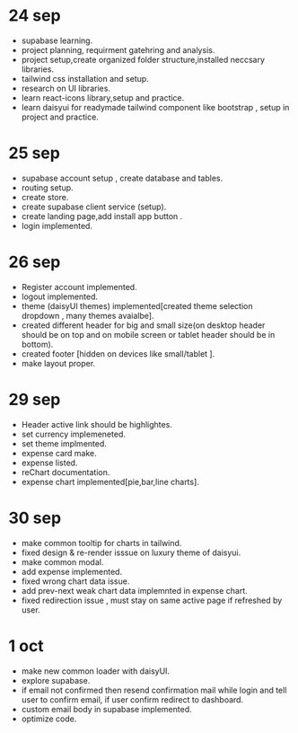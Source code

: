 # 24 sep 
- supabase learning.
- project planning, requirment gatehring and analysis.
- project setup,create organized folder structure,installed neccsary libraries.
- tailwind css installation and setup.
- research on UI libraries. 
- learn react-icons library,setup and practice.
- learn daisyui for readymade tailwind component like bootstrap , setup in project and practice.


# 25 sep
- supabase account setup , create database and tables.
- routing setup.
- create store.
- create supabase client service (setup).
- create landing page,add install app button .
- login implemented.


# 26 sep 
- Register account implemented.
- logout implemented.
- theme (daisyUI themes) implemented[created theme selection dropdown , many themes avaialbe].
- created different header for big and small size(on desktop header should be on top and on mobile screen or tablet header should be in bottom).
- created footer [hidden on devices like small/tablet ].
- make layout proper.

# 29 sep
- Header active link should be highlightes.
- set currency implemeneted.
- set theme implmented.
- expense card make.
- expense listed.
- reChart documentation.
- expense chart implemented[pie,bar,line charts].


# 30 sep
- make common tooltip for charts in tailwind.
- fixed design & re-render isssue on luxury theme of daisyui.
- make common modal.
- add expense implemented.
- fixed wrong chart data issue. 
- add prev-next weak chart data implemnted in expense chart.
- fixed redirection issue , must stay on same active page if refreshed by user.

# 1 oct
- make new common loader with daisyUI.
- explore supabase.
- if email not confirmed then resend confirmation mail while login and tell user to confirm email, if user confirm redirect to dashboard.
- custom email body in supabase implemented.
- optimize code.
